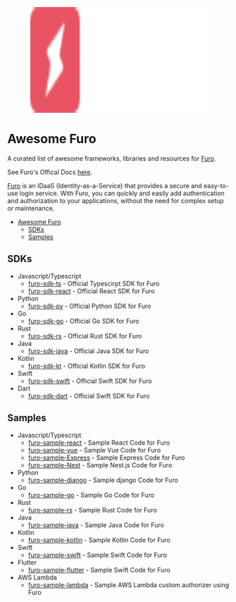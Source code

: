 <p align="center">
  <img src="./furo.svg" alt="Furo Logo" width="400" height="240">
</p>

# Awesome Furo

A curated list of awesome frameworks, libraries and resources for [Furo](https://furo.one).

See Furo's Offical Docs [here](https://docs.furo.one).

[Furo](https://furo.one) is an IDaaS (Identity-as-a-Service) that provides a secure and easy-to-use login service. With Furo, you can quickly and easily add authentication and authorization to your applications, without the need for complex setup or maintenance.

- [Awesome Furo](#awesome-furo)
  - [SDKs](#sdks)
  - [Samples](#samples)

## SDKs

- Javascript/Typescript
  - [furo-sdk-ts](https://github.com/lukasjhan/furo-sdk-ts) - Official Typescirpt SDK for Furo
  - [furo-sdk-react](https://github.com/lukasjhan/furo-sdk-react) - Official React SDK for Furo
- Python
  - [furo-sdk-py]() - Official Python SDK for Furo
- Go
  - [furo-sdk-go]() - Official Go SDK for Furo
- Rust
  - [furo-sdk-rs]() - Official Rust SDK for Furo
- Java
  - [furo-sdk-java]() - Official Java SDK for Furo
- Kotlin
  - [furo-sdk-kt]() - Official Kotlin SDK for Furo
- Swift
  - [furo-sdk-swift]() - Official Swift SDK for Furo
- Dart
  - [furo-sdk-dart]() - Official Swift SDK for Furo

## Samples

- Javascript/Typescript
  - [furo-sample-react](https://github.com/lukasjhan/furo-sample-react) - Sample React Code for Furo
  - [furo-sample-vue](https://github.com/lukasjhan/furo-sample-vue) - Sample Vue Code for Furo
  - [furo-sample-Express]() - Sample Express Code for Furo
  - [furo-sample-Nest]() - Sample Nest.js Code for Furo
- Python
  - [furo-sample-django]() - Sample django Code for Furo
- Go
  - [furo-sample-go]() - Sample Go Code for Furo
- Rust
  - [furo-sample-rs]() - Sample Rust Code for Furo
- Java
  - [furo-sample-java]() - Sample Java Code for Furo
- Kotlin
  - [furo-sample-kotlin]() - Sample Kotlin Code for Furo
- Swift
  - [furo-sample-swift]() - Sample Swift Code for Furo
- Flutter
  - [furo-sample-flutter](https://github.com/lukasjhan/furo-sample-flutter) - Sample Swift Code for Furo
- AWS Lambda
  - [furo-sample-lambda]() - Sample AWS Lambda custom authorizer using Furo
